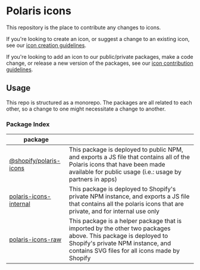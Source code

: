 # Polaris icons

This repository is the place to contribute any changes to icons.

If you're looking to create an icon, or suggest a change to an existing icon, see our [icon creation guidelines](./CONTRIBUTING-DESIGN.md).

If you're looking to add an icon to our public/private packages, make a code change, or release a new version of the packages, see our [icon contribution guidelines](./CONTRIBUTING-CODING.md).

## Usage

This repo is structured as a monorepo. The packages are all related to each other, so a change to one might necessitate a change to another.

### Package Index

| package |     |
| ------- | --- |
| [@shopify/polaris-icons](packages/polaris-icons) | This package is deployed to public NPM, and exports a JS file that contains all of the Polaris icons that have been made available for public usage (i.e.: usage by partners in apps) |
| [polaris-icons-internal](packages/polaris-icons-internal) | This package is deployed to Shopify's private NPM instance, and exports a JS file that contains all the polaris icons that are private, and for internal use only |
| [polaris-icons-raw](packages/polaris-icons-raw) | This package is a helper package that is imported by the other two packages above. This package is deployed to Shopify's private NPM instance, and contains SVG files for all icons made by Shopify |
